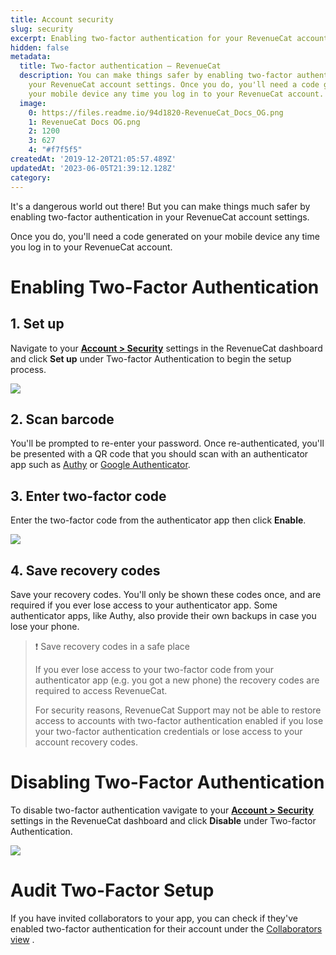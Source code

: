 ```yaml
---
title: Account security
slug: security
excerpt: Enabling two-factor authentication for your RevenueCat account
hidden: false
metadata:
  title: Two-factor authentication – RevenueCat
  description: You can make things safer by enabling two-factor authentication in
    your RevenueCat account settings. Once you do, you'll need a code generated on
    your mobile device any time you log in to your RevenueCat account.
  image:
    0: https://files.readme.io/94d1820-RevenueCat_Docs_OG.png
    1: RevenueCat Docs OG.png
    2: 1200
    3: 627
    4: "#f7f5f5"
createdAt: '2019-12-20T21:05:57.489Z'
updatedAt: '2023-06-05T21:39:12.128Z'
category: 
---
```

It's a dangerous world out there! But you can make things much safer by enabling two-factor authentication in your RevenueCat account settings.

Once you do, you'll need a code generated on your mobile device any time you log in to your RevenueCat account. 

# Enabling Two-Factor Authentication

## 1. Set up

Navigate to your [**Account > Security**](https://app.revenuecat.com/settings/security) settings in the RevenueCat dashboard and click **Set up** under Two-factor Authentication to begin the setup process.

![](https://files.readme.io/0d617f4-app.revenuecat.com_projects_85ff18c7_integrations_intercom_10.png)

## 2. Scan barcode

You'll be prompted to re-enter your password. Once re-authenticated, you'll be presented with a QR code that you should scan with an authenticator app such as [Authy](https://authy.com/features/setup/) or [Google Authenticator](https://apps.apple.com/app/id388497605).  

## 3. Enter two-factor code

Enter the two-factor code from the authenticator app then click **Enable**.

![](https://files.readme.io/0d2579e-small-2d04a42-app.revenuecat.com_overview_1.png)

## 4. Save recovery codes

Save your recovery codes. You'll only be shown these codes once, and are required if you ever lose access to your authenticator app. Some authenticator apps, like Authy, also provide their own backups in case you lose your phone.

> ❗️ Save recovery codes in a safe place
> 
> If you ever lose access to your two-factor code from your authenticator app (e.g. you got a new phone) the recovery codes are required to access RevenueCat.
> 
> For security reasons, RevenueCat Support may not be able to restore access to accounts with two-factor authentication enabled if you lose your two-factor authentication credentials or lose access to your account recovery codes.

# Disabling Two-Factor Authentication

To disable two-factor authentication vavigate to your [**Account > Security**](https://app.revenuecat.com/settings/security) settings in the RevenueCat dashboard and click **Disable** under Two-factor Authentication.

![](https://files.readme.io/bd6c526-app.revenuecat.com_projects_85ff18c7_integrations_intercom_10_copy.png)

# Audit Two-Factor Setup

If you have invited collaborators to your app, you can check if they've enabled two-factor authentication for their account under the [Collaborators view](doc:collaborators) .